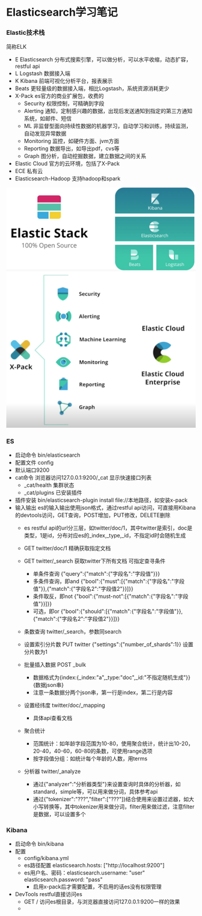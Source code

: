 # Elasticsearch学习笔记
### Elastic技术栈
简称ELK
* E Elasticsearch 分布式搜索引擎，可以做分析，可以水平收缩，动态扩容，restful api
* L Logstash 数据接入端
* K Kibana 前端可视化分析平台，报表展示
* Beats 更轻量级的数据接入端，相比Logstash，系统资源消耗更少
* X-Pack es官方的商业扩展包，收费的
    * Security 权限控制，可精确到字段
    * Alerting 通知，定制感兴趣的数据，出现后发送通知到指定的第三方通知系统，如邮件、短信
    * ML 非监督型面向持续性数据的机器学习，自动学习和训练，持续监测，自动发现异常数据
    * Monitoring 监控，如硬件方面、jvm方面
    * Reporting 数据导出，如导出pdf，cvs等
    * Graph 图分析，自动挖掘数据，建立数据之间的关系
* Elastic Cloud 官方的云环境，包括了X-Pack
* ECE 私有云 
* Elasticsearch-Hadoop 支持hadoop和spark

![技术栈](media/%E6%8A%80%E6%9C%AF%E6%A0%88.png)
![商业扩展](media/%E5%95%86%E4%B8%9A%E6%89%A9%E5%B1%95.png)

### ES
* 启动命令 bin/elasticsearch
* 配置文件 config
* 默认端口9200
* cat命令
浏览器访问127.0.0.1:9200/_cat 显示快速接口列表
    * _cat/health 集群状态
    * _cat/plugins 已安装插件
* 插件安装 bin/elasticsearch-plugin install file://本地路径，如安装x-pack 
* 输入输出 es的输入输出使用json格式，通过restful api访问，可直接用Kibana的devtools访问，GET查询，POST增加，PUT修改，DELETE删除
    * es restful api的url分三层，如twitter/doc/1，其中twitter是索引，doc是类型，1是id，分布对应es的_index,_type,_id，不指定id时会随机生成
    * GET twitter/doc/1 精确获取指定文档
    * GET twitter/_search 获取twitter下所有文档 
        可指定查寻条件
        * 单条件查询 {"query":{"match":{"字段名":"字段值"}}}
        * 多条件查询，即and {"bool":{"must":[{"match":{"字段名":"字段值"}},{"match":{"字段名2":"字段值2"}}]}}
        * 条件取反，即not {"bool":{"must-not":[{"match":{"字段名":"字段值"}}]}}
        * 可选，即or {"bool":{"should":[{"match":{"字段名":"字段值"}},{"match":{"字段名2":"字段值2"}}]}}
    * 条数查询 twitter/_search，参数同search
    * 设置索引分片数 
        PUT twitter
        {"settings":{"number_of_shards":1}}
        设置分片数为1
    
    * 批量插入数据 POST _bulk 
        * 数据格式为{index:{_index:"a",_type:"doc",_id:"不指定随机生成"}}{数据json串} 
        * 注意一条数据分两个json串，第一行是index，第二行是内容
    
    * 设置经纬度 twitter/doc/_mapping
        * 具体api查看文档 
    * 聚合统计
        * 范围统计：如年龄字段范围为10-80，使用聚合统计，统计出10-20，20-40，40-60，60-80的条数，可使用range选项
        * 按字段值分组：如统计每个年龄的人数，用terms
    
    * 分析器 twitter/_analyze
        * 通过{"analyzer":"分析器类型"}来设置查询时具体的分析器，如standard，simple等，可以用来做分词，具体参考api 
        * 通过{"tokenizer":"???","filter":["???"]}结合使用来设置过滤器，如大小写转换等，其中tokenizer用来做分词，filter用来做过滤，注意filter是数据，可以设置多个
         

### Kibana
* 启动命令 bin/kibana
* 配置
    * config/kibana.yml
    * es路径配置 elasticsearch.hosts: ["http://localhost:9200"]
    * es用户名、密码：elasticsearch.username: "user" 
    elasticsearch.password: "pass"
        * 启用x-pack后才需要配置，不启用的话es没有权限管理
* DevTools restful直接访问es
    * GET / 访问es根目录，与浏览器直接访问127.0.0.1:9200一样的效果
    * 